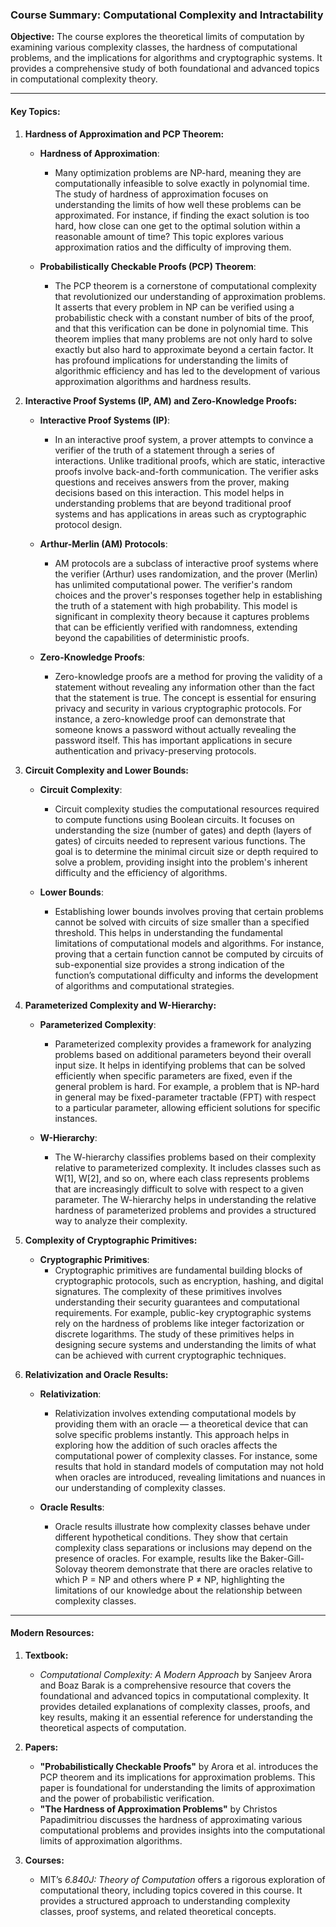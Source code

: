 ### Course Summary: Computational Complexity and Intractability

**Objective:**
The course explores the theoretical limits of computation by examining various complexity classes, the hardness of computational problems, and the implications for algorithms and cryptographic systems. It provides a comprehensive study of both foundational and advanced topics in computational complexity theory.

---

#### **Key Topics:**

1. **Hardness of Approximation and PCP Theorem:**

   - **Hardness of Approximation**:
     - Many optimization problems are NP-hard, meaning they are computationally infeasible to solve exactly in polynomial time. The study of hardness of approximation focuses on understanding the limits of how well these problems can be approximated. For instance, if finding the exact solution is too hard, how close can one get to the optimal solution within a reasonable amount of time? This topic explores various approximation ratios and the difficulty of improving them.

   - **Probabilistically Checkable Proofs (PCP) Theorem**:
     - The PCP theorem is a cornerstone of computational complexity that revolutionized our understanding of approximation problems. It asserts that every problem in NP can be verified using a probabilistic check with a constant number of bits of the proof, and that this verification can be done in polynomial time. This theorem implies that many problems are not only hard to solve exactly but also hard to approximate beyond a certain factor. It has profound implications for understanding the limits of algorithmic efficiency and has led to the development of various approximation algorithms and hardness results.

2. **Interactive Proof Systems (IP, AM) and Zero-Knowledge Proofs:**

   - **Interactive Proof Systems (IP)**:
     - In an interactive proof system, a prover attempts to convince a verifier of the truth of a statement through a series of interactions. Unlike traditional proofs, which are static, interactive proofs involve back-and-forth communication. The verifier asks questions and receives answers from the prover, making decisions based on this interaction. This model helps in understanding problems that are beyond traditional proof systems and has applications in areas such as cryptographic protocol design.

   - **Arthur-Merlin (AM) Protocols**:
     - AM protocols are a subclass of interactive proof systems where the verifier (Arthur) uses randomization, and the prover (Merlin) has unlimited computational power. The verifier's random choices and the prover's responses together help in establishing the truth of a statement with high probability. This model is significant in complexity theory because it captures problems that can be efficiently verified with randomness, extending beyond the capabilities of deterministic proofs.

   - **Zero-Knowledge Proofs**:
     - Zero-knowledge proofs are a method for proving the validity of a statement without revealing any information other than the fact that the statement is true. The concept is essential for ensuring privacy and security in various cryptographic protocols. For instance, a zero-knowledge proof can demonstrate that someone knows a password without actually revealing the password itself. This has important applications in secure authentication and privacy-preserving protocols.

3. **Circuit Complexity and Lower Bounds:**

   - **Circuit Complexity**:
     - Circuit complexity studies the computational resources required to compute functions using Boolean circuits. It focuses on understanding the size (number of gates) and depth (layers of gates) of circuits needed to represent various functions. The goal is to determine the minimal circuit size or depth required to solve a problem, providing insight into the problem's inherent difficulty and the efficiency of algorithms.

   - **Lower Bounds**:
     - Establishing lower bounds involves proving that certain problems cannot be solved with circuits of size smaller than a specified threshold. This helps in understanding the fundamental limitations of computational models and algorithms. For instance, proving that a certain function cannot be computed by circuits of sub-exponential size provides a strong indication of the function’s computational difficulty and informs the development of algorithms and computational strategies.

4. **Parameterized Complexity and W-Hierarchy:**

   - **Parameterized Complexity**:
     - Parameterized complexity provides a framework for analyzing problems based on additional parameters beyond their overall input size. It helps in identifying problems that can be solved efficiently when specific parameters are fixed, even if the general problem is hard. For example, a problem that is NP-hard in general may be fixed-parameter tractable (FPT) with respect to a particular parameter, allowing efficient solutions for specific instances.

   - **W-Hierarchy**:
     - The W-hierarchy classifies problems based on their complexity relative to parameterized complexity. It includes classes such as W[1], W[2], and so on, where each class represents problems that are increasingly difficult to solve with respect to a given parameter. The W-hierarchy helps in understanding the relative hardness of parameterized problems and provides a structured way to analyze their complexity.

5. **Complexity of Cryptographic Primitives:**

   - **Cryptographic Primitives**:
     - Cryptographic primitives are fundamental building blocks of cryptographic protocols, such as encryption, hashing, and digital signatures. The complexity of these primitives involves understanding their security guarantees and computational requirements. For example, public-key cryptographic systems rely on the hardness of problems like integer factorization or discrete logarithms. The study of these primitives helps in designing secure systems and understanding the limits of what can be achieved with current cryptographic techniques.

6. **Relativization and Oracle Results:**

   - **Relativization**:
     - Relativization involves extending computational models by providing them with an oracle — a theoretical device that can solve specific problems instantly. This approach helps in exploring how the addition of such oracles affects the computational power of complexity classes. For instance, some results that hold in standard models of computation may not hold when oracles are introduced, revealing limitations and nuances in our understanding of complexity classes.

   - **Oracle Results**:
     - Oracle results illustrate how complexity classes behave under different hypothetical conditions. They show that certain complexity class separations or inclusions may depend on the presence of oracles. For example, results like the Baker-Gill-Solovay theorem demonstrate that there are oracles relative to which P = NP and others where P ≠ NP, highlighting the limitations of our knowledge about the relationship between complexity classes.

---

#### **Modern Resources:**

1. **Textbook:**
   - *Computational Complexity: A Modern Approach* by Sanjeev Arora and Boaz Barak is a comprehensive resource that covers the foundational and advanced topics in computational complexity. It provides detailed explanations of complexity classes, proofs, and key results, making it an essential reference for understanding the theoretical aspects of computation.

2. **Papers:**
   - **"Probabilistically Checkable Proofs"** by Arora et al. introduces the PCP theorem and its implications for approximation problems. This paper is foundational for understanding the limits of approximation and the power of probabilistic verification.
   - **"The Hardness of Approximation Problems"** by Christos Papadimitriou discusses the hardness of approximating various computational problems and provides insights into the computational limits of approximation algorithms.

3. **Courses:**
   - MIT’s *6.840J: Theory of Computation* offers a rigorous exploration of computational theory, including topics covered in this course. It provides a structured approach to understanding complexity classes, proof systems, and related theoretical concepts.

